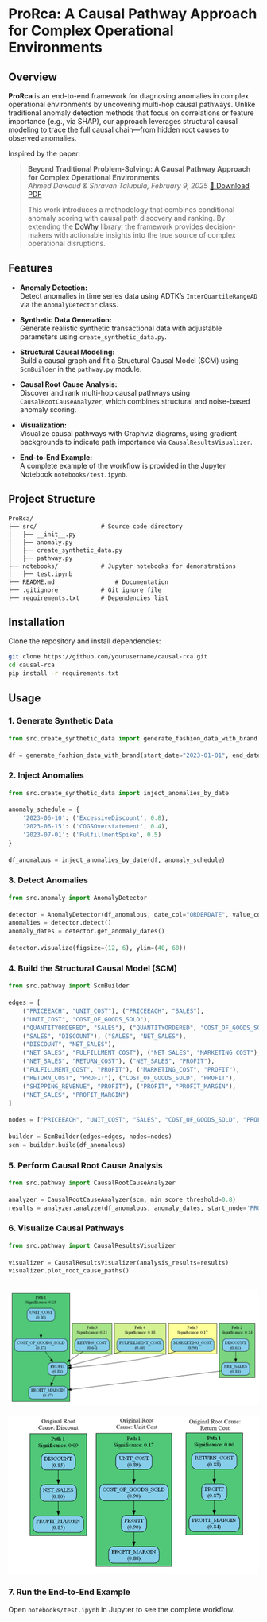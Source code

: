 # ProRca: A Causal Pathway Approach for Complex Operational Environments

## Overview

**ProRca** is an end-to-end framework for diagnosing anomalies in complex operational environments by uncovering multi-hop causal pathways. Unlike traditional anomaly detection methods that focus on correlations or feature importance (e.g., via SHAP), our approach leverages structural causal modeling to trace the full causal chain—from hidden root causes to observed anomalies.

Inspired by the paper:

> **Beyond Traditional Problem-Solving: A Causal Pathway Approach for Complex Operational Environments**  
> _Ahmed Dawoud & Shravan Talupula, February 9, 2025_ [📄 Download PDF](https://arxiv.org/abs/2503.01475)
>
> This work introduces a methodology that combines conditional anomaly scoring with causal path discovery and ranking. By extending the [DoWhy](https://github.com/py-why/dowhy) library, the framework provides decision-makers with actionable insights into the true source of complex operational disruptions.

## Features

- **Anomaly Detection:**  
  Detect anomalies in time series data using ADTK’s `InterQuartileRangeAD` via the `AnomalyDetector` class.

- **Synthetic Data Generation:**  
  Generate realistic synthetic transactional data with adjustable parameters using `create_synthetic_data.py`.

- **Structural Causal Modeling:**  
  Build a causal graph and fit a Structural Causal Model (SCM) using `ScmBuilder` in the `pathway.py` module.

- **Causal Root Cause Analysis:**  
  Discover and rank multi-hop causal pathways using `CausalRootCauseAnalyzer`, which combines structural and noise-based anomaly scoring.

- **Visualization:**  
  Visualize causal pathways with Graphviz diagrams, using gradient backgrounds to indicate path importance via `CausalResultsVisualizer`.

- **End-to-End Example:**  
  A complete example of the workflow is provided in the Jupyter Notebook `notebooks/test.ipynb`.

## Project Structure

```
ProRca/
├── src/                  # Source code directory
│   ├── __init__.py
│   ├── anomaly.py
│   ├── create_synthetic_data.py
│   ├── pathway.py
├── notebooks/            # Jupyter notebooks for demonstrations
│   ├── test.ipynb
├── README.md                 # Documentation
├── .gitignore            # Git ignore file
├── requirements.txt      # Dependencies list
```

## Installation

Clone the repository and install dependencies:

```bash
git clone https://github.com/yourusername/causal-rca.git
cd causal-rca
pip install -r requirements.txt
```

## Usage

### 1. Generate Synthetic Data

```python
from src.create_synthetic_data import generate_fashion_data_with_brand

df = generate_fashion_data_with_brand(start_date="2023-01-01", end_date="2023-12-31")
```

### 2. Inject Anomalies

```python
from src.create_synthetic_data import inject_anomalies_by_date

anomaly_schedule = {
    '2023-06-10': ('ExcessiveDiscount', 0.8),
    '2023-06-15': ('COGSOverstatement', 0.4),
    '2023-07-01': ('FulfillmentSpike', 0.5)
}

df_anomalous = inject_anomalies_by_date(df, anomaly_schedule)
```

### 3. Detect Anomalies

```python
from src.anomaly import AnomalyDetector

detector = AnomalyDetector(df_anomalous, date_col="ORDERDATE", value_col="PROFIT_MARGIN")
anomalies = detector.detect()
anomaly_dates = detector.get_anomaly_dates()

detector.visualize(figsize=(12, 6), ylim=(40, 60))
```

### 4. Build the Structural Causal Model (SCM)

```python
from src.pathway import ScmBuilder

edges = [
    ("PRICEEACH", "UNIT_COST"), ("PRICEEACH", "SALES"),
    ("UNIT_COST", "COST_OF_GOODS_SOLD"),
    ("QUANTITYORDERED", "SALES"), ("QUANTITYORDERED", "COST_OF_GOODS_SOLD"),
    ("SALES", "DISCOUNT"), ("SALES", "NET_SALES"),
    ("DISCOUNT", "NET_SALES"),
    ("NET_SALES", "FULFILLMENT_COST"), ("NET_SALES", "MARKETING_COST"),
    ("NET_SALES", "RETURN_COST"), ("NET_SALES", "PROFIT"),
    ("FULFILLMENT_COST", "PROFIT"), ("MARKETING_COST", "PROFIT"),
    ("RETURN_COST", "PROFIT"), ("COST_OF_GOODS_SOLD", "PROFIT"),
    ("SHIPPING_REVENUE", "PROFIT"), ("PROFIT", "PROFIT_MARGIN"),
    ("NET_SALES", "PROFIT_MARGIN")
]

nodes = ["PRICEEACH", "UNIT_COST", "SALES", "COST_OF_GOODS_SOLD", "PROFIT_MARGIN"]

builder = ScmBuilder(edges=edges, nodes=nodes)
scm = builder.build(df_anomalous)
```

### 5. Perform Causal Root Cause Analysis

```python
from src.pathway import CausalRootCauseAnalyzer

analyzer = CausalRootCauseAnalyzer(scm, min_score_threshold=0.8)
results = analyzer.analyze(df_anomalous, anomaly_dates, start_node='PROFIT_MARGIN')
```

### 6. Visualize Causal Pathways

```python
from src.pathway import CausalResultsVisualizer

visualizer = CausalResultsVisualizer(analysis_results=results)
visualizer.plot_root_cause_paths()
```
![RCA Pathways](https://github.com/Economist-Ahmed-Dawoud/ProRca/blob/main/Results/output.png)
---------------------------------
![RCA Pathways](https://github.com/Economist-Ahmed-Dawoud/ProRca/blob/main/Results/Dates.png)

### 7. Run the End-to-End Example

Open `notebooks/test.ipynb` in Jupyter to see the complete workflow.
